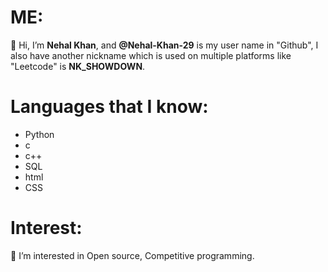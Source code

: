 # ME:
👋 Hi, I’m **Nehal Khan**, and **@Nehal-Khan-29** is my user name in "Github", I also have another nickname which is used on multiple platforms like "Leetcode" is **NK_SHOWDOWN**.
# Languages that I know:
- Python
- c
- c++
- SQL
- html	
- CSS
# Interest:
👀 I’m interested in Open source, Competitive programming.


<!---
Nehal-Khan-29/Nehal-Khan-29 is a ✨ special ✨ repository because its `README.md` (this file) appears on your GitHub profile.
You can click the Preview link to take a look at your changes.
--->
